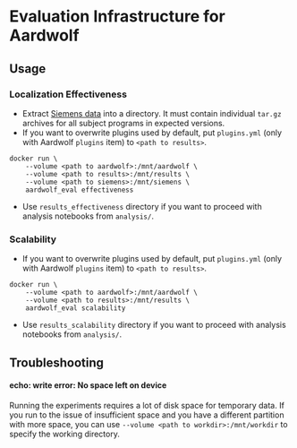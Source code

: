 # Evaluation Infrastructure for Aardwolf

## Usage

### Localization Effectiveness

* Extract [Siemens data](https://sir.csc.ncsu.edu/) into a directory. It must contain individual `tar.gz` archives for all subject programs in expected versions.
* If you want to overwrite plugins used by default, put `plugins.yml` (only with Aardwolf `plugins` item) to `<path to results>`.

```shell
docker run \
    --volume <path to aardwolf>:/mnt/aardwolf \
    --volume <path to results>:/mnt/results \
    --volume <path to siemens>:/mnt/siemens \
    aardwolf_eval effectiveness
```

* Use `results_effectiveness` directory if you want to proceed with analysis notebooks from `analysis/`.

### Scalability

* If you want to overwrite plugins used by default, put `plugins.yml` (only with Aardwolf `plugins` item) to `<path to results>`.

```shell
docker run \
    --volume <path to aardwolf>:/mnt/aardwolf \
    --volume <path to results>:/mnt/results \
    aardwolf_eval scalability
```

* Use `results_scalability` directory if you want to proceed with analysis notebooks from `analysis/`.

## Troubleshooting

#### echo: write error: No space left on device

Running the experiments requires a lot of disk space for temporary data.
If you run to the issue of insufficient space and you have a different partition with more space,
you can use `--volume <path to workdir>:/mnt/workdir` to specify the working directory.

